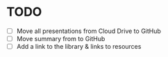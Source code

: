 # TODO 

- [ ] Move all presentations from Cloud Drive to GitHub
- [ ] Move summary from to GitHub
- [ ] Add a link to the library & links to resources 